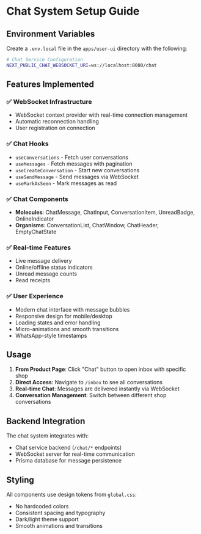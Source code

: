 # Chat System Setup Guide

## Environment Variables

Create a `.env.local` file in the `apps/user-ui` directory with the following:

```bash
# Chat Service Configuration
NEXT_PUBLIC_CHAT_WEBSOCKET_URI=ws://localhost:8080/chat
```

## Features Implemented

### ✅ WebSocket Infrastructure

- WebSocket context provider with real-time connection management
- Automatic reconnection handling
- User registration on connection

### ✅ Chat Hooks

- `useConversations` - Fetch user conversations
- `useMessages` - Fetch messages with pagination
- `useCreateConversation` - Start new conversations
- `useSendMessage` - Send messages via WebSocket
- `useMarkAsSeen` - Mark messages as read

### ✅ Chat Components

- **Molecules**: ChatMessage, ChatInput, ConversationItem, UnreadBadge, OnlineIndicator
- **Organisms**: ConversationList, ChatWindow, ChatHeader, EmptyChatState

### ✅ Real-time Features

- Live message delivery
- Online/offline status indicators
- Unread message counts
- Read receipts

### ✅ User Experience

- Modern chat interface with message bubbles
- Responsive design for mobile/desktop
- Loading states and error handling
- Micro-animations and smooth transitions
- WhatsApp-style timestamps

## Usage

1. **From Product Page**: Click "Chat" button to open inbox with specific shop
2. **Direct Access**: Navigate to `/inbox` to see all conversations
3. **Real-time Chat**: Messages are delivered instantly via WebSocket
4. **Conversation Management**: Switch between different shop conversations

## Backend Integration

The chat system integrates with:

- Chat service backend (`/chat/*` endpoints)
- WebSocket server for real-time communication
- Prisma database for message persistence

## Styling

All components use design tokens from `global.css`:

- No hardcoded colors
- Consistent spacing and typography
- Dark/light theme support
- Smooth animations and transitions

